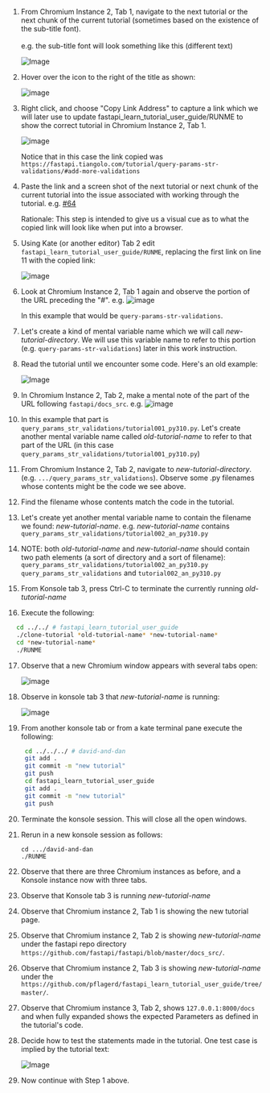 1. From Chromium Instance 2, Tab 1, navigate to the next tutorial or the next chunk of the current tutorial (sometimes based on the existence of the sub-title font).
     <br><br>e.g. the sub-title font will look something like this (different text)

     ![Image](https://github.com/user-attachments/assets/87a516aa-6cf3-4bd5-a5a3-f9e01148cadb)

2. Hover over the icon to the right of the title as shown:

   ![image](https://github.com/user-attachments/assets/d0c091d0-896d-4da8-86fc-cbdf74ef3ecd)

3. Right click, and choose "Copy Link Address" to capture a link which we will later use to update fastapi_learn_tutorial_user_guide/RUNME to show the correct tutorial in Chromium Instance 2, Tab 1.

   ![image](https://github.com/user-attachments/assets/c0e91164-3fb3-404e-8c75-0231a503e352)

   Notice that in this case the link copied was `https://fastapi.tiangolo.com/tutorial/query-params-str-validations/#add-more-validations`

4. Paste the link and a screen shot of the next tutorial or next chunk of the current tutorial into the issue associated with working through the tutorial. e.g. [#64](https://github.com/pflagerd/fastapi_learn_tutorial_user_guide/issues/64)

   Rationale: This step is intended to give us a visual cue as to what the copied link will look like when put into a browser.


6. Using Kate (or another editor) Tab 2 edit `fastapi_learn_tutorial_user_guide/RUNME`, replacing the first link on line 11 with the copied link:

   ![image](https://github.com/user-attachments/assets/da7f2b20-b8ce-4584-88f4-3982b54f4575)
   
7. Look at Chromium Instance 2, Tab 1 again and observe the portion of the URL preceding the "#". e.g.
   ![image](https://github.com/user-attachments/assets/c56a6bcc-e8bc-42fc-82ce-3b0f641607e5)

     In this example that would be `query-params-str-validations`.
8. Let's create a kind of mental variable name which we will call *new-tutorial-directory*. We will use this variable name to refer to this portion (e.g. `query-params-str-validations`) later in this work instruction.
9. Read the tutorial until we encounter some code. Here's an old example:

     ![Image](https://github.com/user-attachments/assets/eab3c212-b07c-4818-a331-6033fd0af548)

10. In Chromium Instance 2, Tab 2, make a mental note of the part of the URL following `fastapi/docs_src`. e.g.
   ![image](https://github.com/user-attachments/assets/d66aaa2f-588b-4d68-85aa-65545b894325)

11. In this example that part is `query_params_str_validations/tutorial001_py310.py`.  Let's create another mental variable name called *old-tutorial-name* to refer to that part of the URL (in this case `query_params_str_validations/tutorial001_py310.py`)
12. From Chromium Instance 2, Tab 2, navigate to *new-tutorial-directory*. (e.g. `.../query_params_str_validations`).  Observe some .py filenames whose contents might be the code we see above.
13. Find the filename whose contents match the code in the tutorial.
14. Let's create yet another mental variable name to contain the filename we found: *new-tutorial-name*.  e.g. *new-tutorial-name* contains `query_params_str_validations/tutorial002_an_py310.py`
15. NOTE: both *old-tutorial-name* and *new-tutorial-name* should contain two path elements (a sort of directory and a sort of filename): `query_params_str_validations/tutorial002_an_py310.py` `query_params_str_validations` and `tutorial002_an_py310.py`    
16.  From Konsole tab 3, press Ctrl-C to terminate the currently running *old-tutorial-name*
17.  Execute the following:
   ``` bash
     cd ../../ # fastapi_learn_tutorial_user_guide
     ./clone-tutorial *old-tutorial-name* *new-tutorial-name*
     cd *new-tutorial-name*
     ./RUNME
   ```
17. Observe that a new Chromium window appears with several tabs open:

     ![image](https://github.com/user-attachments/assets/b5097f1c-88b4-43a7-b31f-c56b0d0917ae)

18. Observe in konsole tab 3 that *new-tutorial-name* is running:

     ![image](https://github.com/user-attachments/assets/da4811c9-3576-47e0-9b4b-015b23fe2bfb)

19. From another konsole tab or from a kate terminal pane execute the following:
    ```bash
     cd ../../../ # david-and-dan
     git add .
     git commit -m "new tutorial"
     git push
     cd fastapi_learn_tutorial_user_guide
     git add .
     git commit -m "new tutorial"
     git push
    ```
20. Terminate the konsole session. This will close all the open windows.
21. Rerun in a new konsole session as follows:
    ```
    cd .../david-and-dan
    ./RUNME
    ```
22. Observe that there are three Chromium instances as before, and a Konsole instance now with three tabs.
23. Observe that Konsole tab 3 is running *new-tutorial-name*
24. Observe that Chromium instance 2, Tab 1 is showing the new tutorial page.
25. Observe that Chromium instance 2, Tab 2 is showing *new-tutorial-name* under the fastapi repo directory `https://github.com/fastapi/fastapi/blob/master/docs_src/`.
26. Observe that Chromium instance 2, Tab 3 is showing *new-tutorial-name* under the `https://github.com/pflagerd/fastapi_learn_tutorial_user_guide/tree/master/`.
27. Observe that Chromium instance 3, Tab 2, shows `127.0.0.1:8000/docs` and when fully expanded shows the expected Parameters as defined in the tutorial's code.
28. Decide how to test the statements made in the tutorial. One test case is implied by the tutorial text:

     ![Image](https://github.com/user-attachments/assets/606eb18d-4328-40dd-94ea-e976e1aede61)

29. Now continue with Step 1 above.

